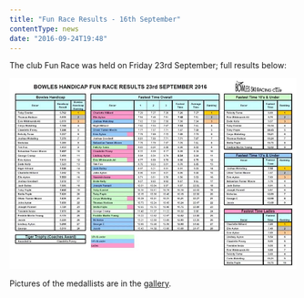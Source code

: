 ```yaml
---
title: "Fun Race Results - 16th September"
contentType: news
date: "2016-09-24T19:48"
---
```


The club Fun Race was held on Friday 23rd September; full results below:

![results](Bowles_Sept_2016_handicap_results.jpg)

Pictures of the medallists are in the [gallery](/gallery/2016/160923_handicap).
